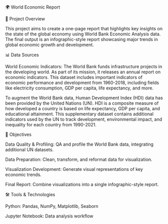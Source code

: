 
🌍 World Economic Report

📌 Project Overview

This project aims to create a one-page report that highlights key insights on the state of the global economy using World Bank Economic Analysis data. The final output is an infographic-style report showcasing major trends in global economic growth and development.

📊 Data Sources

World Economic Indicators:
The World Bank funds infrastructure projects in the developing world. As part of its mission, it releases an annual report on economic indicators. This dataset includes important indicators of economic performance and development from 1960-2018, including fields like electricity consumption, GDP per capita, life expectancy, and more.

To augment the World Bank data, Human Development Index (HDI) data has been provided by the United Nations (UN). HDI is a composite measure of how developed a country is based on life expectancy, GDP per capita, and educational attainment. This supplementary dataset contains additional indicators used by the UN to track development, environmental impact, and inequality for each country from 1990-2021.

🎯 Objectives

Data Quality & Profiling: QA and profile the World Bank data, integrating additional UN datasets.

Data Preparation: Clean, transform, and reformat data for visualization.

Visualization Development: Generate visual representations of key economic trends.

Final Report: Combine visualizations into a single infographic-style report.

🛠️ Tools & Technologies

Python: Pandas, NumPy, Matplotlib, Seaborn

Jupyter Notebook: Data analysis workflow

